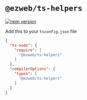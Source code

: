 # `@ezweb/ts-helpers`
[![npm version](https://badge.fury.io/js/@ezweb%2Fts-helpers.svg)](https://badge.fury.io/js/@ezweb%2Fts-helpers)


Add this to your `tsconfig.json` file
```json
{
  "ts-node": {
    "require": [
      "@ezweb/ts-helpers"
    ]
  },
  "compilerOptions": {
    "types": [
      "@ezweb/ts-helpers"
    ]
  }
}
```
